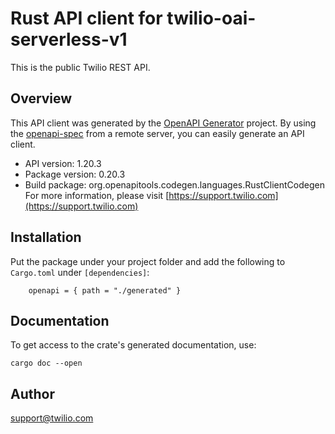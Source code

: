 # Rust API client for twilio-oai-serverless-v1

This is the public Twilio REST API.

## Overview

This API client was generated by the [OpenAPI Generator](https://openapi-generator.tech) project.  By using the [openapi-spec](https://openapis.org) from a remote server, you can easily generate an API client.

- API version: 1.20.3
- Package version: 0.20.3
- Build package: org.openapitools.codegen.languages.RustClientCodegen
For more information, please visit [https://support.twilio.com](https://support.twilio.com)

## Installation

Put the package under your project folder and add the following to `Cargo.toml` under `[dependencies]`:

```
    openapi = { path = "./generated" }
```

## Documentation

To get access to the crate's generated documentation, use:

```
cargo doc --open
```

## Author

support@twilio.com

